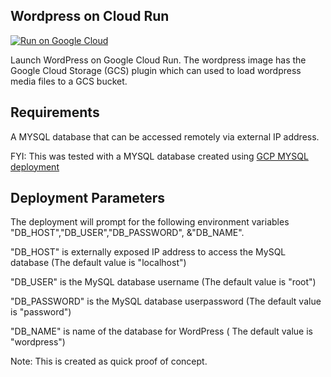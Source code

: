 ## Wordpress on Cloud Run

[![Run on Google Cloud](https://storage.googleapis.com/cloudrun/button.svg)](https://console.cloud.google.com/cloudshell/editor?shellonly=true&cloudshell_image=gcr.io/cloudrun/button&cloudshell_git_repo=https://github.com/lans-repos/wordpress-gcr.git)

Launch WordPress on Google Cloud Run. The wordpress image has the Google Cloud Storage (GCS) plugin which can used to load wordpress media files to a GCS bucket.

## Requirements
A  MYSQL database that can be accessed remotely via external IP address.

FYI: This was tested with a MYSQL database created using [GCP MYSQL deployment](https://console.cloud.google.com/marketplace/details/click-to-deploy-images/mysql?q=MYSQL&id=59e776b5-96fb-4644-8a6e-92c2756ebef5)

## Deployment Parameters
The deployment will prompt for the following environment variables "DB_HOST","DB_USER","DB_PASSWORD", &"DB_NAME".
 
 "DB_HOST" is externally exposed IP address to access the MySQL database (The default value is "localhost")
 
 "DB_USER" is the MySQL database username (The default value is "root")
 
 "DB_PASSWORD" is the MySQL database userpassword (The default value is "password")
 
 "DB_NAME" is  name of the database for WordPress ( The default value is "wordpress")
 
  

Note: This is created as quick proof of concept.
